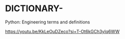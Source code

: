 # DICTIONARY-
Python: Engineering terms and definitions

https://youtu.be/KkLeOuDZeco?si=T-Ot6kGCh3yIq6WW
